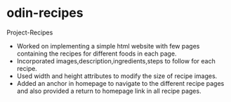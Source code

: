 # odin-recipes
Project-Recipes
* Worked on implementing a simple html website with few pages containing the recipes for different foods in each page.
* Incorporated images,description,ingredients,steps to follow for each recipe.
* Used width and height attributes to modify the size of recipe images.
* Added an anchor in homepage to navigate to the different recipe pages and also provided a return to homepage link in all recipe pages. 